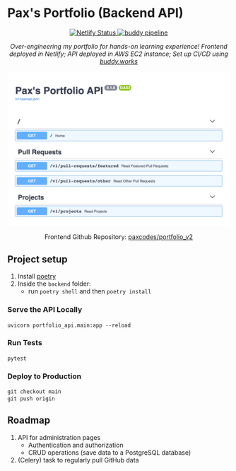 # Pax's Portfolio (Backend API)

<p align="center">
    <a href="https://app.netlify.com/sites/laughing-brattain-d0abbd/deploys">
        <img src="https://api.netlify.com/api/v1/badges/0ee12cf8-5b79-4a11-ae30-fd74576e16fa/deploy-status" alt="Netlify Status" />
    </a>
    <a href="https://app.buddy.works/paxmargret/portfolio-api/pipelines/pipeline/318477">
        <img src="https://app.buddy.works/paxmargret/portfolio-api/pipelines/pipeline/318477/badge.svg?token=4b2a7bd16f0c58f0eaa34f27824a709c73c4ea73cce5810e7fc62916ba745d3f" alt="buddy pipeline" />
    </a>
</p>

<p align="center"><em>Over-engineering my portfolio for hands-on learning experience! Frontend deployed in Netlify; API deployed in AWS EC2 instance; Set up CI/CD using <a href="https://buddy.works/">buddy.works</a></em></p>

<p align="center">
    <img src="./docs/openapi_docs.png" alt="OpenAPI docs" />
</p>

<p align="center">Frontend Github Repository: <a href="https://github.com/paxcodes/portfolio_v2">paxcodes/portfolio_v2</a></p>


## Project setup

1. Install [poetry](https://python-poetry.org/docs/#installation)
2. Inside the `backend` folder:
    - run `poetry shell` and then `poetry install`

### Serve the API Locally

```
uvicorn portfolio_api.main:app --reload
```

### Run Tests

```
pytest
```

### Deploy to Production

```
git checkout main
git push origin
```

## Roadmap

1) API for administration pages
    - Authentication and authorization
    - CRUD operations (save data to a PostgreSQL database)
2) (Celery) task to regularly pull GitHub data